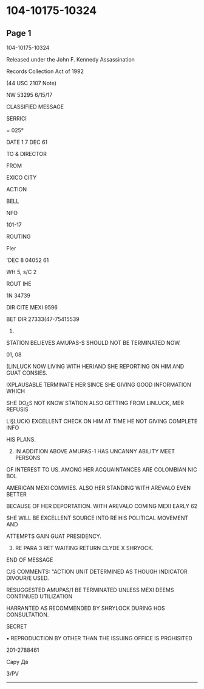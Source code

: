 # 104-10175-10324

## Page 1

104-10175-10324

Released under the John F. Kennedy Assassination

Records Collection Act of 1992

(44 USC 2107 Note)

NW 53295 6/15/17

CLASSIFIED MESSAGE

SERRICI

= 025°

DATE 1 7 DEC 61

TO & DIRECTOR

FROM

EXICO CITY

ACTION

BELL

NFO

101-17

ROUTING

FIer

'DEC 8 04052 61

WH 5, s/C 2

ROUT IHE

1N 34739

DIR CITE MEXI 9596

BET DIR 27333(47-75415539

1.

STATION BELIEVES AMUPAS-S SHOULD NOT BE TERMINATED NOW.

01, 08

(LINLUCK NOW LIVING WITH HER)AND SHE REPORTING ON HIM AND GUAT CONSIES.

IXPLAUSABLE TERMINATE HER SINCE SHE GIVING GOOD INFORMATION WHICH

SHE DO¿S NOT KNOW STATION ALSO GETTING FROM LINLUCK, MER REFUSIS

LI§LUCK) EXCELLENT CHECK ON HIM AT TIME HE NOT GIVING COMPLETE INFO

HIS PLANS.

2. IN ADDITION ABOVE AMUPAS-1 HAS UNCANNY ABILITY MEET PERSONS

OF INTEREST TO US. AMONG HER ACQUAINTANCES ARE COLOMBIAN NIC BOL

AMERICAN MEXI COMMIES. ALSO HER STANDING WITH AREVALO EVEN BETTER

BECAUSE OF HER DEPORTATION. WITH AREVALO COMING MEXI EARLY 62

SHE WILL BE EXCELLENT SOURCE INTO RE HIS POLITICAL MOVEMENT AND

ATTEMPTS GAIN GUAT PRESIDENCY.

3. RE PARA 3 RET WAITING RETURN CLYDE X SHRYOCK.

END OF MESSAGE

C/S COMMENTS: "ACTION UNIT DETERMINED AS THOUGH INDICATOR DIVOUR/E USED.

RESUGGESTED AMUPAS/1 BE TERMINATED UNLESS MEXI DEEMS CONTINUED UTILIZATION

HARRANTED AS RECOMMENDED BY SHRYLOCK DURING HOS CONSULTATION.

SECRET

• REPRODUCTION BY OTHER THAN THE ISSUING OFFICE IS PROHISITED

201-2788461

Сару Дв

3/PV

---

